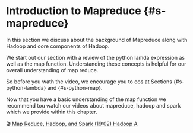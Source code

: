 # Introduction to Mapreduce {#s-mapreduce}


In this section we discuss about the background of Mapreduce along with
Hadoop and core components of Hadoop.

We start out our section with a review of the python lamda expression as well as the map function. 
Understanding these concepts is helpful for our overall understanding of map reduce.

So before you wath the video, we encourage you to oos at Sections {#s-python-lambda} and {#s-python-map}.

Now that you have a basic understanding of the map function we recommend tou watch our videos about 
mapreduce, hadoop and spark which we provide within this chapter.

[:clapper: Map Reduce, Hadoop, and Spark (19:02) Hadoop A](https://drive.google.com/file/d/1CmtoDDio-CYT9g4bsjclVfukA5TsIc8n/view?usp=sharing)

